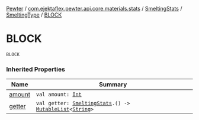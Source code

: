 [Pewter](../../../index.md) / [com.ejektaflex.pewter.api.core.materials.stats](../../index.md) / [SmeltingStats](../index.md) / [SmeltingType](index.md) / [BLOCK](./-b-l-o-c-k.md)

# BLOCK

`BLOCK`

### Inherited Properties

| Name | Summary |
|---|---|
| [amount](amount.md) | `val amount: `[`Int`](https://kotlinlang.org/api/latest/jvm/stdlib/kotlin/-int/index.html) |
| [getter](getter.md) | `val getter: `[`SmeltingStats`](../index.md)`.() -> `[`MutableList`](https://kotlinlang.org/api/latest/jvm/stdlib/kotlin.collections/-mutable-list/index.html)`<`[`String`](https://kotlinlang.org/api/latest/jvm/stdlib/kotlin/-string/index.html)`>` |
